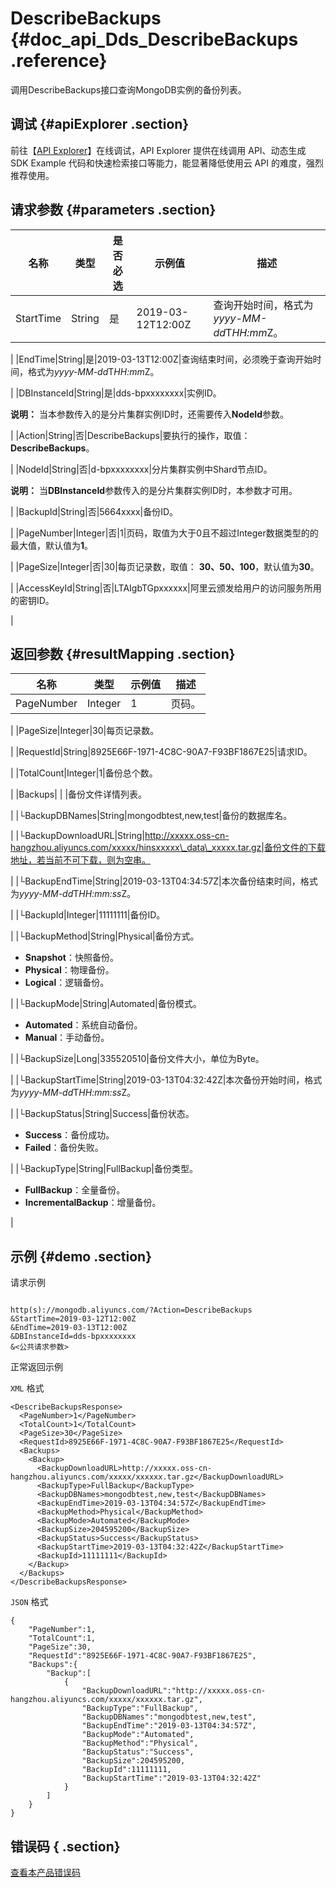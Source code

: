 # DescribeBackups {#doc_api_Dds_DescribeBackups .reference}

调用DescribeBackups接口查询MongoDB实例的备份列表。

## 调试 {#apiExplorer .section}

前往【[API Explorer](https://api.aliyun.com/#product=Dds&api=DescribeBackups)】在线调试，API Explorer 提供在线调用 API、动态生成 SDK Example 代码和快速检索接口等能力，能显著降低使用云 API 的难度，强烈推荐使用。

## 请求参数 {#parameters .section}

|名称|类型|是否必选|示例值|描述|
|--|--|----|---|--|
|StartTime|String|是|2019-03-12T12:00Z|查询开始时间，格式为*yyyy-MM-dd*T*HH:mm*Z。

 |
|EndTime|String|是|2019-03-13T12:00Z|查询结束时间，必须晚于查询开始时间，格式为*yyyy-MM-dd*T*HH:mm*Z。

 |
|DBInstanceId|String|是|dds-bpxxxxxxxx|实例ID。

 **说明：** 当本参数传入的是分片集群实例ID时，还需要传入**NodeId**参数。

 |
|Action|String|否|DescribeBackups|要执行的操作，取值：**DescribeBackups**。

 |
|NodeId|String|否|d-bpxxxxxxxx|分片集群实例中Shard节点ID。

 **说明：** 当**DBInstanceId**参数传入的是分片集群实例ID时，本参数才可用。

 |
|BackupId|String|否|5664xxxx|备份ID。

 |
|PageNumber|Integer|否|1|页码，取值为大于0且不超过Integer数据类型的的最大值，默认值为**1**。

 |
|PageSize|Integer|否|30|每页记录数，取值： **30、50、100**，默认值为**30**。

 |
|AccessKeyId|String|否|LTAIgbTGpxxxxxx|阿里云颁发给用户的访问服务所用的密钥ID。

 |

## 返回参数 {#resultMapping .section}

|名称|类型|示例值|描述|
|--|--|---|--|
|PageNumber|Integer|1|页码。

 |
|PageSize|Integer|30|每页记录数。

 |
|RequestId|String|8925E66F-1971-4C8C-90A7-F93BF1867E25|请求ID。

 |
|TotalCount|Integer|1|备份总个数。

 |
|Backups| | |备份文件详情列表。

 |
|└BackupDBNames|String|mongodbtest,new,test|备份的数据库名。

 |
|└BackupDownloadURL|String|http://xxxxx.oss-cn-hangzhou.aliyuncs.com/xxxxx/hinsxxxxx\_data\_xxxxx.tar.gz|备份文件的下载地址，若当前不可下载，则为空串。

 |
|└BackupEndTime|String|2019-03-13T04:34:57Z|本次备份结束时间，格式为*yyyy-MM-dd*T*HH:mm:ss*Z。

 |
|└BackupId|Integer|11111111|备份ID。

 |
|└BackupMethod|String|Physical|备份方式。

 -   **Snapshot**：快照备份。
-   **Physical**：物理备份。
-   **Logical**：逻辑备份。

 |
|└BackupMode|String|Automated|备份模式。

 -   **Automated**：系统自动备份。
-   **Manual**：手动备份。

 |
|└BackupSize|Long|335520510|备份文件大小，单位为Byte。

 |
|└BackupStartTime|String|2019-03-13T04:32:42Z|本次备份开始时间，格式为*yyyy-MM-dd*T*HH:mm:ss*Z。

 |
|└BackupStatus|String|Success|备份状态。

 -   **Success**：备份成功。
-   **Failed**：备份失败。

 |
|└BackupType|String|FullBackup|备份类型。

 -   **FullBackup**：全量备份。
-   **IncrementalBackup**：增量备份。

 |

## 示例 {#demo .section}

请求示例

``` {#request_demo}

http(s)://mongodb.aliyuncs.com/?Action=DescribeBackups
&StartTime=2019-03-12T12:00Z
&EndTime=2019-03-13T12:00Z
&DBInstanceId=dds-bpxxxxxxxx
&<公共请求参数>

```

正常返回示例

`XML` 格式

``` {#xml_return_success_demo}
<DescribeBackupsResponse>
  <PageNumber>1</PageNumber>
  <TotalCount>1</TotalCount>
  <PageSize>30</PageSize>
  <RequestId>8925E66F-1971-4C8C-90A7-F93BF1867E25</RequestId>
  <Backups>
    <Backup>
      <BackupDownloadURL>http://xxxxx.oss-cn-hangzhou.aliyuncs.com/xxxxx/xxxxxx.tar.gz</BackupDownloadURL>
      <BackupType>FullBackup</BackupType>
      <BackupDBNames>mongodbtest,new,test</BackupDBNames>
      <BackupEndTime>2019-03-13T04:34:57Z</BackupEndTime>
      <BackupMethod>Physical</BackupMethod>
      <BackupMode>Automated</BackupMode>
      <BackupSize>204595200</BackupSize>
      <BackupStatus>Success</BackupStatus>
      <BackupStartTime>2019-03-13T04:32:42Z</BackupStartTime>
      <BackupId>11111111</BackupId>
    </Backup>
  </Backups>
</DescribeBackupsResponse>

```

`JSON` 格式

``` {#json_return_success_demo}
{
	"PageNumber":1,
	"TotalCount":1,
	"PageSize":30,
	"RequestId":"8925E66F-1971-4C8C-90A7-F93BF1867E25",
	"Backups":{
		"Backup":[
			{
				"BackupDownloadURL":"http://xxxxx.oss-cn-hangzhou.aliyuncs.com/xxxxx/xxxxxx.tar.gz",
				"BackupType":"FullBackup",
				"BackupDBNames":"mongodbtest,new,test",
				"BackupEndTime":"2019-03-13T04:34:57Z",
				"BackupMode":"Automated",
				"BackupMethod":"Physical",
				"BackupStatus":"Success",
				"BackupSize":204595200,
				"BackupId":11111111,
				"BackupStartTime":"2019-03-13T04:32:42Z"
			}
		]
	}
}
```

## 错误码 { .section}

[查看本产品错误码](https://error-center.aliyun.com/status/product/Dds)

